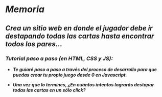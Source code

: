 # **_Memoria_**

## **_Crea un sitio web en donde el jugador debe ir destapando todas las cartas hasta encontrar todos los pares..._**

### **_Tutorial paso a paso (en HTML, CSS y JS):_**

- **_Te guiaré paso a paso a través del proceso de desarrollo para que puedas crear tu propio juego desde 0 en Javascript._**
  
- **_Una vez que lo termines, ¿En cuántos intentos lograrás destapar todas las cartas en un sólo click?_**
